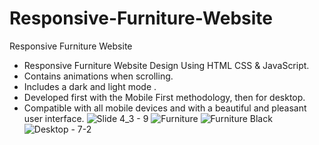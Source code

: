 # Responsive-Furniture-Website
Responsive Furniture Website 
- Responsive Furniture Website Design Using HTML CSS & JavaScript.
- Contains animations when scrolling.
- Includes a dark and light mode .
- Developed first with the Mobile First methodology, then for desktop.
- Compatible with all mobile devices and with a beautiful and pleasant user interface.
![Slide 4_3 - 9](https://user-images.githubusercontent.com/99453770/160909312-e04b6725-7b97-4bb2-b8f3-a7695c28ffe7.png)
![Furniture](https://user-images.githubusercontent.com/99453770/160909417-675d095a-db85-44a6-8079-96ebc04ae2ee.png)
![Furniture Black](https://user-images.githubusercontent.com/99453770/160909448-6d86fcbe-57be-4cec-baef-13c0661d44dc.png)
![Desktop - 7-2](https://user-images.githubusercontent.com/99453770/160909484-51d773e3-943d-40f1-b22b-374432c3daa7.png)
